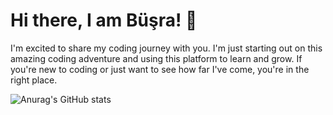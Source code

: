 # Hi there, I am Büşra! 👋
 I'm excited to share my coding journey with you. I'm just starting out on this amazing coding adventure and using this platform to learn and grow. If you're new to coding or just want to see how far I've come, you're in the right place.

![Anurag's GitHub stats](https://github-readme-stats.vercel.app/api?username=TechBusra&show_icons=true&theme=synthwave)

